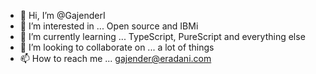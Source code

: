- 👋 Hi, I’m @GajenderI
- 👀 I’m interested in ... Open source and IBMi
- 🌱 I’m currently learning ... TypeScript, PureScript and everything else
- 💞️ I’m looking to collaborate on ... a lot of things
- 📫 How to reach me ... gajender@eradani.com

<!---
GajenderI/GajenderI is a ✨ special ✨ repository because its `README.md` (this file) appears on your GitHub profile.
You can click the Preview link to take a look at your changes.
--->
